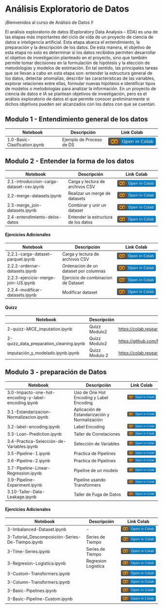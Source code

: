 
# Análisis Exploratorio de Datos

¡Bienvenidos al curso de Análisis de Datos I!

El análisis exploratorio de datos (Exploratory Data Analysis – EDA) es una de las etapas más importantes del ciclo de vida de un proyecto de ciencia de datos e inteligencia artificial. Esta etapa abarca el entendimiento, la preparación y la descripción de los datos. De esta manera, el objetivo de esta etapa no solo es determinar si los datos recibidos permiten desarrollar el objetivo de investigación planteado en el proyecto, sino que también permite tomar decisiones en la formulación de hipótesis y la elección de metodologías y modelos de estimación. En tal sentido, las principales tareas que se llevan a cabo en esta etapa son: entender la estructura general de los datos, detectar anomalías, describir las características de las variables, explorar relaciones entre ellas, formular nuevas hipótesis e identificar tipos de modelos o metodologías para analizar la información. En un proyecto de ciencia de datos e IA se plantean objetivos de investigación, pero es el análisis exploratorio de datos el que permite conocer preliminarmente si dichos objetivos pueden ser alcanzados con los datos con que se cuentan.


## Modulo 1 - Entendimiento general de los datos

| Notebook | Descripción | Link Colab |
|----------|-------------|----------|
|1.0-Basic-Clasification.ipynb|Ejemplo de Proceso de DS|<a href="https://colab.research.google.com/github/armandoordonez/eda_couse/blob/main/basic_clasification.ipynb"><img src="img/colab.svg" alt="Open In Colab"></a>|


## Modulo 2 -  Entender la forma de los datos 

| Notebook | Descripción | Link Colab |
|----------|-------------|----------|
|2.1-introduccion-carga-dataset-csv.ipynb|Carga y lectura de archivos CSV| <a href="https://github.com/MarioSolano98/eda_course/blob/main/2.1-introduccion-carga-dataset-csv.ipynb"><img src="img/colab.svg" alt="Open In Colab"></a>|
|2.2-merge-datasets.ipynb|Realizar un merge de datasets| <a href="https://colab.research.google.com/github/armandoordonez/eda_couse/blob/main/Merge_de_datasets.ipynb"><img src="img/colab.svg" alt="Open In Colab"></a>|
|2.3-merge_join-datasets.ipynb|Combinar y unir un dataset| <a href="https://colab.research.google.com/github/armandoordonez/eda_couse/blob/main/merge_join.ipynb"><img src="img/colab.svg" alt="Open In Colab"></a>|
|2.4-entendimiento-delos-datos|Entender la estructura de los datos| <a href="https://github.com/MarioSolano98/eda_course/blob/main/2.4-entendimiento-delos-datos.ipynb"><img src="img/colab.svg" alt="Open In Colab"></a>|


#### Ejercicios Adicionales

| Notebook | Descripción | Link Colab |
|----------|-------------|----------|
|2.2.1-carga-dataset-parquet.ipynb|Carga y lectura de archivos CSV| <a href="https://colab.research.google.com/github/armandoordonez/eda_couse/blob/main/load_parquet.ipynb"><img src="img/colab.svg" alt="Open In Colab"></a>|
|2.2.2-ordernar-datasets.ipynb|Ordenacion de un dataset por columnas| <a href="https://colab.research.google.com/github/armandoordonez/eda_couse/blob/main/sort.ipynb"><img src="img/colab.svg" alt="Open In Colab"></a>|
|2.2.3-ejercicio-merge-join-US.ipynb|Ejercicio de combinacion de Dataset|<a href="https://github.com/MarioSolano98/eda_course/blob/main/2.2.3-ejercicio-merge-join-US.ipynb"><img src="img/colab.svg" alt="Open In Colab"></a>|
|2.2.4-modificar-datasets.ipynb|Modificar dataset|<a href="[https://github.com/MarioSolano98/eda_course/blob/main/2.2.3-ejercicio-merge-join-US.ipynb](https://github.com/MarioSolano98/eda_course/blob/main/2.2.3-modificar-datasets.ipynb)"><img src="img/colab.svg" alt="Open In Colab"></a>|

#### Quizz
| Notebook | Descripción | Link Colab |
|----------|-------------|----------|
|2-quizz-MICE_imputation.ipynb| Quizz Modulo2 | https://colab.research.google.com/github/armandoordonez/eda_couse/blob/main/MICE_imputation.ipynb|
|2-quizz_data_preparation_cleaning.ipynb| Quizz Modulo2| https://github.com/MarioSolano98/eda_course/blob/main/2-quizz_data_preparation_cleaning.ipynb|
|imputación_y_modelado.ipynb.ipynb| Quizz Modulo 2| https://colab.research.google.com/github/armandoordonez/eda_couse/blob/main/imputaci%C3%B3n_y_modelado.ipynb|


## Modulo 3 -  preparación de Datos 

| Notebook | Descripción | Link Colab |
|----------|-------------|----------|
|3.0-Impacto-one-hot-encoding-y-label-encoding.ipynb| Uso de One Hot Encoding y Label Encoding | <a href="https://colab.research.google.com/github/armandoordonez/eda_couse/blob/main/Impacto_one_hot_encoding_y_label_encoding.ipynb"><img src="img/colab.svg" alt="Open In Colab"></a>|
|3.1-Estandarizacion-Normalizacion.ipynb|Aplicación de Estandarización y Normalización|<a href="https://colab.research.google.com/github/armandoordonez/eda_couse/blob/main/Stanarize_normalize.ipynb"><img src="img/colab.svg" alt="Open In Colab"></a>|
|3.2-label-encoding.ipynb|Label Encoding|<a href="https://colab.research.google.com/github/armandoordonez/eda_couse/blob/main/Label_encoding.ipynb"><img src="img/colab.svg" alt="Open In Colab"></a>|
|3.3-Loan-Prediction.ipynb|Taller de Correlaciones|<a href="https://github.com/MarioSolano98/eda_course/blob/main/3.3-Loan-Prediction.ipynb"><img src="img/colab.svg" alt="Open In Colab"></a>|
|3.4-Practica-Selección-de-Variables.ipynb|Selección de Variables|<a href="https://github.com/MarioSolano98/eda_course/blob/main/3.4-Practica-Selecci%C3%B3n-de-Variables.ipynb"><img src="img/colab.svg" alt="Open In Colab"></a>|
|3.5-Pipeline-1.ipynb|Practica de Pipelines|<a href="https://colab.research.google.com/github/armandoordonez/eda_couse/blob/main/Pipeline_1.ipynb"><img src="img/colab.svg" alt="Open In Colab"></a>|
|3.6-Pipeline-2.ipynb|Practica de Pipelines|<a href="https://colab.research.google.com/github/armandoordonez/eda_couse/blob/main/Pipeline_2.ipynb"><img src="img/colab.svg" alt="Open In Colab"></a>|
|3.7-Pipeline-Linear-Regression.ipynb|Pipeline de un modelo|<a href="https://colab.research.google.com/github/armandoordonez/eda_couse/blob/main/Pipeline_Linear_regression.ipynb"><img src="img/colab.svg" alt="Open In Colab"></a>|
|3.9-Pipeline-Experiment.ipynb|Pipeline usando Transformers|<a href="https://colab.research.google.com/github/armandoordonez/eda_couse/blob/main/Pipeline_Experiment.ipynb"><img src="img/colab.svg" alt="Open In Colab"></a>|
|3.10-Taller-Data-Leakage.ipynb|Taller de Fuga de Datos|<a href="https://colab.research.google.com/github/armandoordonez/eda/blob/main/Taller_Data_Leakage.ipynb"><img src="img/colab.svg" alt="Open In Colab"></a>|

#### Ejercicios Adicionales

| Notebook | Descripción | Link Colab |
|----------|-------------|----------|
|3-Imbalanced-Dataset.ipynb|-|<a href="https://github.com/MarioSolano98/eda_course/blob/main/3-Imbalanced-Dataset.ipynb"><img src="img/colab.svg" alt="Open In Colab"></a>|
|3-Tutorial_Descomposición-Series-De-Tiempo.ipynb|Series de Tiempo|<a href="https://colab.research.google.com/github/armandoordonez/eda_couse/blob/main/tutorial_descomposici%C3%B3n_series_de_tiempo.ipynb"><img src="img/colab.svg" alt="Open In Colab"></a>|
|3-Time-Series.ipynb|Series de Tiempo|<a href="https://colab.research.google.com/github/armandoordonez/eda_couse/blob/main/Time_series.ipynb"><img src="img/colab.svg" alt="Open In Colab"></a>|
|3-Regresion-Logistica.ipynb|Regresion Logistica|<a href="https://colab.research.google.com/github/armandoordonez/eda_couse/blob/main/Regresi%C3%B3n_logistica.ipynb"><img src="img/colab.svg" alt="Open In Colab"></a>|
|3-Custom-Transformers.ipynb||<a href="https://colab.research.google.com/github/armandoordonez/eda_couse/blob/main/Custom_transformers.ipynb"><img src="img/colab.svg" alt="Open In Colab"></a>|
|3-Column-Transformers.ipynb||<a href="https://colab.research.google.com/github/armandoordonez/eda_couse/blob/main/Column_transformers.ipynb"><img src="img/colab.svg" alt="Open In Colab"></a>|
|3-Basic-Pipelines.ipynb||<a href="https://colab.research.google.com/github/armandoordonez/eda_couse/blob/main/Basic_pipelines.ipynb"><img src="img/colab.svg" alt="Open In Colab"></a>|
|3-Basic-Pipeline-Custom.ipynb||<a href="https://colab.research.google.com/github/armandoordonez/eda_couse/blob/main/Basic_Pipeline_custom.ipynb"><img src="img/colab.svg" alt="Open In Colab"></a>|

